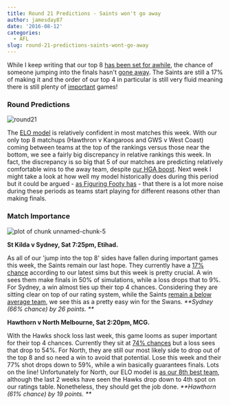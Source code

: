 ```yaml
---
title: Round 21 Predictions - Saints won't go away
author: jamesday87
date: '2016-08-12'
categories:
  - AFL
slug: round-21-predictions-saints-wont-go-away
---
```


While I keep writing that our top 8 [has been set for awhile](http://plussixoneblog.com/2016/05/05/the-round-7-rule/), the chance of someone jumping into the finals hasn't [gone away](http://plussixoneblog.com/2016/08/10/round-21-simulations/). The Saints are still a 17% of making it and the order of our top 4 in particular is still very fluid meaning there is still plenty of [important](http://plussixoneblog.com/2016/06/16/beyond-the-8-point-game-estimating-match-importance-in-the-afl/) games!
<!-- more -->

### Round Predictions

![round21](http://plussixoneblog.com/img/2016/08/round21.png)

The [ELO model](http://plussixoneblog.com/2016/05/23/my-elo-rating-system-explained/) is relatively confident in most matches this week. With our only top 8 matchups (Hawthron v Kangaroos and GWS v West Coast) coming between teams at the top of the rankings versus those near the bottom, we see a fairly big discrepancy in relative rankings this week. In fact, the discrepancy is so big that 5 of our matches are predicting relatively comfortable wins to the away team, despite [our HGA boost](http://plussixoneblog.com/2016/05/23/my-elo-rating-system-explained/). Next week I might take a look at how well my model historically does during this period but it could be argued - [as Figuring Footy has](http://figuringfooty.com/2016/08/12/2016-round-21-tips-and-predictions/) - that there is a lot more noise during these periods as teams start playing for different reasons other than making finals.

### Match Importance

![plot of chunk unnamed-chunk-5](http://plussixoneblog.com/img/2016/08/unnamed-chunk-5-1-3.png)

**St Kilda v Sydney, Sat 7:25pm, Etihad.**

As all of our 'jump into the top 8' sides have fallen during important games this week, the Saints remain our last hope. They currently have a [17% chance](http://plussixoneblog.com/2016/08/10/round-21-simulations/) according to our latest sims but this week is pretty crucial. A win sees them make finals in 50% of simulations, while a loss drops that to 9%. For Sydney, a win almost ties up their top 4 chances. Considering they are sitting clear on top of our rating system, while the Saints [remain a below average team](http://plussixoneblog.com/2016/08/10/round-21-simulations/), we see this as a pretty easy win for the Swans.  _**Sydney (66% chance) by 26 points. **_

**Hawthorn v North Melbourne, Sat 2:20pm, MCG.**

With the Hawks shock loss last week, this game looms as super important for their top 4 chances. Currently they sit at [74% chances](http://plussixoneblog.com/2016/08/10/round-21-simulations/) but a loss sees that drop to 54%. For North, they are still our most likely side to drop out of the top 8 and so need a win to avoid that potential. Lose this week and their 77% shot drops down to 59%, while a win basically guarantees finals. Lots on the line! Unfortunately for North, our ELO model is [as our 8th best team](http://plussixoneblog.com/2016/08/10/round-21-simulations/), although the last 2 weeks have seen the Hawks drop down to 4th spot on our ratings table. Nonetheless, they should get the job done.  _**Hawthorn (61% chance) by 19 points. **_
